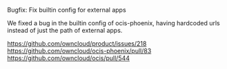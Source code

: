 Bugfix: Fix builtin config for external apps

We fixed a bug in the builtin config of ocis-phoenix, having hardcoded urls instead of just the path of external apps.

<https://github.com/owncloud/product/issues/218>
<https://github.com/owncloud/ocis-phoenix/pull/83>
<https://github.com/owncloud/ocis/pull/544>
